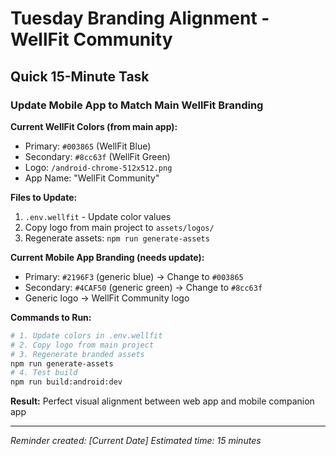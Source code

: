 # Tuesday Branding Alignment - WellFit Community

## Quick 15-Minute Task

### Update Mobile App to Match Main WellFit Branding

**Current WellFit Colors (from main app):**
- Primary: `#003865` (WellFit Blue)
- Secondary: `#8cc63f` (WellFit Green)
- Logo: `/android-chrome-512x512.png`
- App Name: "WellFit Community"

**Files to Update:**
1. `.env.wellfit` - Update color values
2. Copy logo from main project to `assets/logos/`
3. Regenerate assets: `npm run generate-assets`

**Current Mobile App Branding (needs update):**
- Primary: `#2196F3` (generic blue) → Change to `#003865`
- Secondary: `#4CAF50` (generic green) → Change to `#8cc63f`
- Generic logo → WellFit Community logo

**Commands to Run:**
```bash
# 1. Update colors in .env.wellfit
# 2. Copy logo from main project
# 3. Regenerate branded assets
npm run generate-assets
# 4. Test build
npm run build:android:dev
```

**Result:** Perfect visual alignment between web app and mobile companion app

---
*Reminder created: [Current Date]*
*Estimated time: 15 minutes*